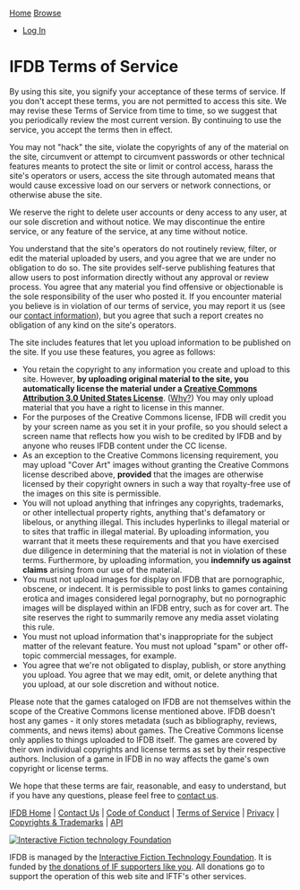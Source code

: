[](https://ifdb.org/)

[Home](https://ifdb.org/) [Browse](https://ifdb.org/search?browse)

* [Log In](https://ifdb.org/login?dest=home)

IFDB Terms of Service
=====================

By using this site, you signify your acceptance of these terms of service. If you don't accept these terms, you are not permitted to access this site. We may revise these Terms of Service from time to time, so we suggest that you periodically review the most current version. By continuing to use the service, you accept the terms then in effect.

You may not "hack" the site, violate the copyrights of any of the material on the site, circumvent or attempt to circumvent passwords or other technical features meants to protect the site or limit or control access, harass the site's operators or users, access the site through automated means that would cause excessive load on our servers or network connections, or otherwise abuse the site.

We reserve the right to delete user accounts or deny access to any user, at our sole discretion and without notice. We may discontinue the entire service, or any feature of the service, at any time without notice.

You understand that the site's operators do not routinely review, filter, or edit the material uploaded by users, and you agree that we are under no obligation to do so. The site provides self-serve publishing features that allow users to post information directly without any approval or review process. You agree that any material you find offensive or objectionable is the sole responsibility of the user who posted it. If you encounter material you believe is in violation of our terms of service, you may report it us (see our [contact information](https://ifdb.org/contact)), but you agree that such a report creates no obligation of any kind on the site's operators.

The site includes features that let you upload information to be published on the site. If you use these features, you agree as follows:

* You retain the copyright to any information you create and upload to this site. However, **by uploading original material to the site, you automatically license the material under a [Creative Commons Attribution 3.0 United States License](http://creativecommons.org/licenses/by/3.0/us/)**. ([Why?](https://ifdb.org/whylicense)) You may only upload material that you have a right to license in this manner.
* For the purposes of the Creative Commons license, IFDB will credit you by your screen name as you set it in your profile, so you should select a screen name that reflects how you wish to be credited by IFDB and by anyone who reuses IFDB content under the CC license.
* As an exception to the Creative Commons licensing requirement, you may upload "Cover Art" images without granting the Creative Commons license described above, **provided** that the images are otherwise licensed by their copyright owners in such a way that royalty-free use of the images on this site is permissible.
* You will not upload anything that infringes any copyrights, trademarks, or other intellectual property rights, anything that's defamatory or libelous, or anything illegal. This includes hyperlinks to illegal material or to sites that traffic in illegal material. By uploading information, you warrant that it meets these requirements and that you have exercised due diligence in determining that the material is not in violation of these terms. Furthermore, by uploading information, you **indemnify us against claims** arising from our use of the material.
* You must not upload images for display on IFDB that are pornographic, obscene, or indecent. It is permissible to post links to games containing erotica and images considered legal pornography, but no pornographic images will be displayed within an IFDB entry, such as for cover art. The site reserves the right to summarily remove any media asset violating this rule.
* You must not upload information that's inappropriate for the subject matter of the relevant feature. You must not upload "spam" or other off-topic commercial messages, for example.
* You agree that we're not obligated to display, publish, or store anything you upload. You agree that we may edit, omit, or delete anything that you upload, at our sole discretion and without notice.

Please note that the games cataloged on IFDB are not themselves within the scope of the Creative Commons license mentioned above. IFDB doesn't host any games - it only stores metadata (such as bibliography, reviews, comments, and news items) about games. The Creative Commons license only applies to things uploaded to IFDB itself. The games are covered by their own individual copyrights and license terms as set by their respective authors. Inclusion of a game in IFDB in no way affects the game's own copyright or license terms.

We hope that these terms are fair, reasonable, and easy to understand, but if you have any questions, please feel free to [contact us](https://ifdb.org/contact).

[IFDB Home](https://ifdb.org/) | [Contact Us](https://ifdb.org/contact) | [Code of Conduct](https://ifdb.org/code-of-conduct) | [Terms of Service](https://ifdb.org/tos) | [Privacy](https://ifdb.org/privacy) | [Copyrights & Trademarks](https://ifdb.org/copyright) | [API](https://ifdb.org/api/)

[![Interactive Fiction technology Foundation](/img/iftf-logo.svg)](http://iftechfoundation.org/)

IFDB is managed by the [Interactive Fiction Technology Foundation](http://iftechfoundation.org/). It is funded by [the donations of IF supporters like you](http://iftechfoundation.org/give/). All donations go to support the operation of this web site and IFTF's other services.